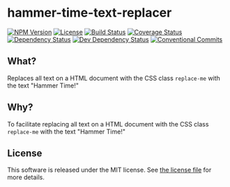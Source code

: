 # hammer-time-text-replacer

[![NPM Version](https://img.shields.io/npm/v/@silvermine/hammer-time-text-replacer.svg)](https://www.npmjs.com/package/@silvermine/hammer-time-text-replacer)
[![License](https://img.shields.io/github/license/silvermine/hammer-time-text-replacer.svg)](./LICENSE)
[![Build Status](https://travis-ci.com/silvermine/hammer-time-text-replacer.svg?branch=master)](https://travis-ci.com/silvermine/hammer-time-text-replacer)
[![Coverage Status](https://coveralls.io/repos/github/silvermine/hammer-time-text-replacer/badge.svg?branch=master)](https://coveralls.io/github/silvermine/hammer-time-text-replacer?branch=master)
[![Dependency Status](https://david-dm.org/silvermine/hammer-time-text-replacer.svg)](https://david-dm.org/silvermine/hammer-time-text-replacer)
[![Dev Dependency Status](https://david-dm.org/silvermine/hammer-time-text-replacer/dev-status.svg)](https://david-dm.org/silvermine/hammer-time-text-replacer#info=devDependencies&view=table)
[![Conventional Commits](https://img.shields.io/badge/Conventional%20Commits-1.0.0-yellow.svg)](https://conventionalcommits.org)

## What?

Replaces all text on a HTML document with the CSS class `replace-me` with the text "Hammer Time!"

## Why?

To facilitate replacing all text on a HTML document with the CSS class `replace-me` with the text "Hammer Time!"

## License

This software is released under the MIT license. See [the license
file](LICENSE) for more details.

